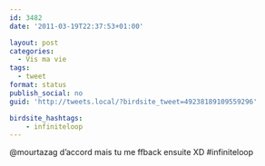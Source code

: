 ```yaml
---
id: 3482
date: '2011-03-19T22:37:53+01:00'

layout: post
categories:
  - Vis ma vie
tags:
  - tweet
format: status
publish_social: no
guid: 'http://tweets.local/?birdsite_tweet=49238189109559296'

birdsite_hashtags:
    - infiniteloop
---
```


@mourtazag d’accord mais tu me ffback ensuite XD #infiniteloop